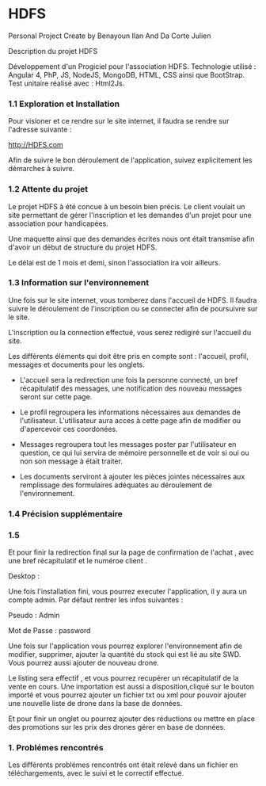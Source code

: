 # HDFS

Personal Project Create by Benayoun Ilan And Da Corte Julien

Description du projet HDFS

Développement d'un Progiciel pour l'association HDFS. Technologie utilisé : Angular 4, PhP, JS, NodeJS, MongoDB, HTML, CSS ainsi que BootStrap. Test unitaire réalisé avec : Html2Js.


### 1.1 Exploration et Installation

Pour visioner et ce rendre sur le site internet, il faudra se rendre sur l'adresse suivante :

http://HDFS.com

Afin de suivre le bon déroulement de l'application, suivez explicitement les démarches à suivre.


### 1.2 Attente du projet

Le projet HDFS à été concue à un besoin bien précis. Le client voulait un site permettant de gérer l'inscription et les demandes d'un projet pour une association pour handicapées.

Une maquette ainsi que des demandes écrites nous ont était transmise afin d'avoir un début de structure du projet HDFS.

Le délai est de 1 mois et demi, sinon l'association ira voir ailleurs.


### 1.3 Information sur l'environnement

Une fois sur le site internet, vous tomberez dans l'accueil de HDFS. Il faudra suivre le déroulement de l'inscription ou se connecter afin de poursuivre sur le site.

L'inscription ou la connection effectué, vous serez redigiré sur l'accueil du site.

Les différents éléments qui doit être pris en compte sont : l'accueil, profil, messages et documents pour les onglets.

- L'accueil sera la redirection une fois la personne connecté, un bref récapitulatif des messages, une notification des nouveau messages seront sur cette page.

- Le profil regroupera les informations nécessaires aux demandes de l'utilisateur. L'utilisateur aura acces à cette page afin de modifier ou d'apercevoir ces coordonées.

- Messages regroupera tout les messages poster par l'utilisateur en question, ce qui lui servira de mémoire personnelle et de voir si oui ou non son message à était traiter.

- Les documents serviront à ajouter les pièces jointes nécessaires aux remplissage des formulaires adéquates au déroulement de l'environnement.


### 1.4 Précision supplémentaire




















### 1.5

Et pour finir la redirection final sur la page de confirmation de l'achat , avec une bref récapitulatif et le numéroe client .

Desktop :

Une fois l'installation fini, vous pourrez executer l'application, il y aura un compte admin. Par défaut rentrer les infos suivantes :

Pseudo : Admin

Mot de Passe : password

Une fois sur l'application vous pourrez explorer l'environnement afin de modifier, supprimer, ajouter la quantité du stock qui est lié au site SWD. Vous pourrez aussi ajouter de nouveau drone.

Le listing sera effectif , et vous pourrez recupérer un récapitulatif de la vente en cours. Une importation est aussi a disposition,cliqué sur le bouton importé et vous pourrez ajouter un fichier txt ou xml pour pouvoir ajouter une nouvelle liste de drone dans la base de données.

Et pour finir un onglet ou pourrez ajouter des réductions ou mettre en place des promotions sur les prix des drones gérer en base de données.


### 1. Problémes rencontrés

Les différents problémes rencontrés ont était relevé dans un fichier en téléchargements, avec le suivi et le correctif effectué.
